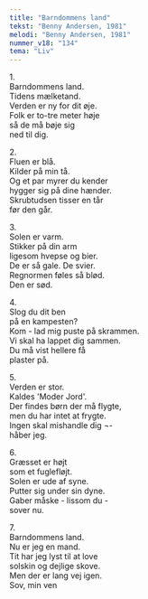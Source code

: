 ```yaml
---
title: "Barndommens land"
tekst: "Benny Andersen, 1981"
melodi: "Benny Andersen, 1981"
nummer_v18: "134"
tema: "Liv"
---
```


1\.\
Barndommens land.\
Tidens mælketand.\
Verden er ny for dit øje.\
Folk er to-tre meter høje\
så de må bøje sig\
ned til dig.

2\.\
Fluen er blå.\
Kilder på min tå.\
Og et par myrer du kender\
hygger sig på dine hænder.\
Skrubtudsen tisser en tår\
før den går.

3\.\
Solen er varm.\
Stikker på din arm\
ligesom hvepse og bier.\
De er så gale. De svier.\
Regnormen føles så blød.\
Den er sød.

4\.\
Slog du dit ben\
på en kampesten?\
Kom - lad mig puste på skrammen.\
Vi skal ha lappet dig sammen.\
Du må vist hellere få\
plaster på.

5\.\
Verden er stor.\
Kaldes 'Moder Jord'.\
Der findes børn der må flygte,\
men du har intet at frygte.\
Ingen skal mishandle dig ¬-\
håber jeg.

6\.\
Græsset er højt\
som et fuglefløjt.\
Solen er ude af syne.\
Putter sig under sin dyne.\
Gaber måske - lissom du -\
sover nu.

7\.\
Barndommens land.\
Nu er jeg en mand.\
Tit har jeg lyst til at love\
solskin og dejlige skove.\
Men der er lang vej igen.\
Sov, min ven